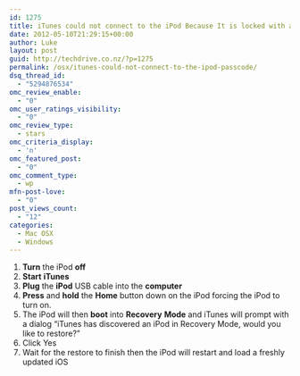 ```yaml
---
id: 1275
title: iTunes could not connect to the iPod Because It is locked with a Passcode.
date: 2012-05-10T21:29:15+00:00
author: Luke
layout: post
guid: http://techdrive.co.nz/?p=1275
permalink: /osx/itunes-could-not-connect-to-the-ipod-passcode/
dsq_thread_id:
  - "5294876534"
omc_review_enable:
  - "0"
omc_user_ratings_visibility:
  - "0"
omc_review_type:
  - stars
omc_criteria_display:
  - 'n'
omc_featured_post:
  - "0"
omc_comment_type:
  - wp
mfn-post-love:
  - "0"
post_views_count:
  - "12"
categories:
  - Mac OSX
  - Windows
---
```

  1. **Turn** the iPod **off**
  2. **Start** **iTunes**
  3. **Plug** the **iPod** USB cable into the **computer**
  4. **Press** and **hold** the **Home** button down on the iPod forcing the iPod to turn on.
  5. The iPod will then **boot** into **Recovery** **Mode** and iTunes will prompt with a dialog &#8220;iTunes has discovered an iPod in Recovery Mode, would you like to restore?&#8221;
  6. Click Yes
  7. Wait for the restore to finish then the iPod will restart and load a freshly updated iOS